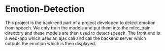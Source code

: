 # Emotion-Detection

This project is the back-end part of a project developed to detect emotion from speech. We only train the models and put them into the mfcc_train directory and these models are then used to detect speech. The front end is a web-app which uses an ajax call and call the backend server which outputs the emotion which is then displayed.
